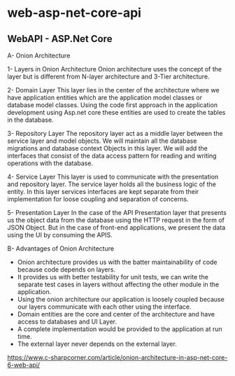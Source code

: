 # web-asp-net-core-api
WebAPI - ASP.Net Core
-----------------------------------------------
A- Onion Architecture

1- Layers in Onion Architecture
   Onion architecture uses the concept of the layer but is different from N-layer architecture and 3-Tier architecture.

2- Domain Layer
   This layer lies in the center of the architecture where we have application entities which are the application model classes or database model classes.
   Using the code first approach in the application development using Asp.net core these entities are used to create the tables in the database.

3- Repository Layer
   The repository layer act as a middle layer between the service layer and model objects.
   We will maintain all the database migrations and database context Objects in this layer.
   We will add the interfaces that consist of the data access pattern for reading and writing operations with the database.

4- Service Layer
   This layer is used to communicate with the presentation and repository layer.
   The service layer holds all the business logic of the entity.
   In this layer services interfaces are kept separate from their implementation for loose coupling and separation of concerns.

5- Presentation Layer
   In the case of the API Presentation layer that presents us the object data from the database using the HTTP request in the form of JSON Object.
   But in the case of front-end applications, we present the data using the UI by consuming the APIS.

B- Advantages of Onion Architecture
   - Onion architecture provides us with the batter maintainability of code because code depends on layers.
   - It provides us with better testability for unit tests, we can write the separate test cases in layers without affecting the other module in the application.
   - Using the onion architecture our application is loosely coupled because our layers communicate with each other using the interface.
   - Domain entities are the core and center of the architecture and have access to databases and UI Layer.
   - A complete implementation would be provided to the application at run time.
   - The external layer never depends on the external layer.

https://www.c-sharpcorner.com/article/onion-architecture-in-asp-net-core-6-web-api/
